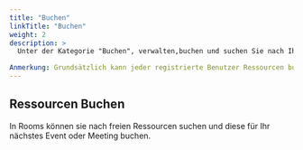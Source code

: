 ```yaml
---
title: "Buchen"
linkTitle: "Buchen"
weight: 2
description: >
  Unter der Kategorie "Buchen", verwalten,buchen und suchen Sie nach Ihren gewünschten Ressourcen. Im folgenden Kapitel erfahren Sie, wie Sie hierbei genau vorgehen und die ressourcenspezifischen Reservationsmasken werden Ihnen  erläutert. 

Anmerkung: Grundsätzlich kann jeder registrierte Benutzer Ressourcen buchen, sofern er über die notwendigen Rechte verfügt. Das Berechtigungssystem wird in der Knowledge Base detailliert beschrieben.
---
```

## Ressourcen Buchen

In Rooms können sie nach freien Ressourcen suchen und diese für Ihr nächstes Event oder Meeting buchen.
